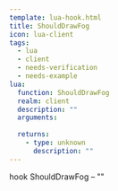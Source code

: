 ```yaml
---
template: lua-hook.html
title: ShouldDrawFog
icon: lua-client
tags:
  - lua
  - client
  - needs-verification
  - needs-example
lua:
  function: ShouldDrawFog
  realm: client
  description: ""
  arguments:
  
  returns:
    - type: unknown
      description: ""
---
```


<div class="lua__search__keywords">
hook ShouldDrawFog &#x2013; ""
</div>
